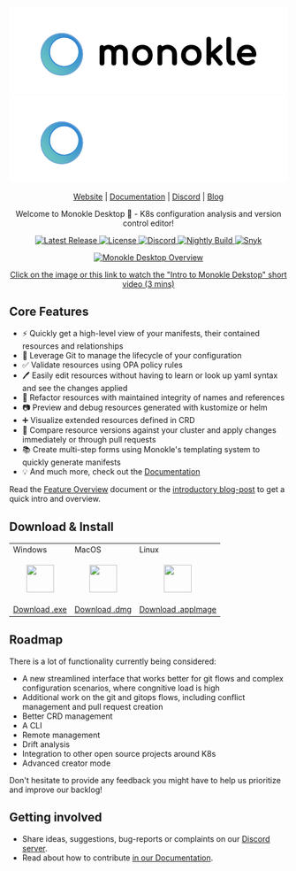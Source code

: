 <p align="center">
  <img src="src/assets/MonokleLogoLight.svg#gh-light-mode-only" alt="Monokle Logo Light"/>
  <img src="src/assets/MonokleLogoDark.svg#gh-dark-mode-only" alt="Monokle Logo Dark" />
</p>

<p align="center">
  <a href="https://monokle.io">Website</a> |
  <a href="https://kubeshop.github.io/monokle/">Documentation</a> |
  <a href="https://discord.gg/uNuhy6GDyn">Discord</a> |
  <a href="https://kubeshop.io/blog-projects/monokle">Blog</a>
</p>

<p align="center">
  Welcome to Monokle Desktop 🧐 - K8s configuration analysis and version control editor!
</p>

<p align="center">
  <a href="https://github.com/kubeshop/monokle/releases/latest">
    <img src="https://img.shields.io/github/v/release/kubeshop/monokle" alt="Latest Release" />
  </a>
  <a href="https://github.com/kubeshop/monokle/blob/main/LICENSE">
    <img src="https://img.shields.io/github/license/kubeshop/monokle" alt="License" />
  </a>
  <a href="https://discord.gg/kMJxmuYTMu">
    <img src="https://badgen.net/badge/icon/discord?icon=discord&label" alt="Discord" />
  </a>
  <a href="https://github.com/kubeshop/monokle/tags">
    <img src="https://img.shields.io/github/workflow/status/kubeshop/monokle/monokle-build-nightly?label=nightly-build" alt="Nightly Build" />
  </a>
  <a href="https://snyk.io/test/github/kubeshop/monokle">
    <img src="https://snyk.io/test/github/kubeshop/monokle/badge.svg" alt="Snyk" />
  </a>
</p>

<p align="center">
  <a href="https://www.youtube.com/watch?v=wkFWg_S8eUA">
    <img src="docs/img/monokle-intro-thumbnail.png" alt="Monokle Desktop Overview" />
    <p align="center">Click on the image or this link to watch the "Intro to Monokle Dekstop" short video (3 mins)</p>
  </a>
</p>

## Core Features

- ⚡ Quickly get a high-level view of your manifests, their contained resources and relationships
- 📇 Leverage Git to manage the lifecycle of your configuration
- ✅ Validate resources using OPA policy rules
- 🖊️ Easily edit resources without having to learn or look up yaml syntax and see the changes applied
- 🔨 Refactor resources with maintained integrity of names and references
- 📷 Preview and debug resources generated with kustomize or helm
- ➕ Visualize extended resources defined in CRD
- 🤝 Compare resource versions against your cluster and apply changes immediately or through pull requests
- 📚 Create multi-step forms using Monokle's templating system to quickly generate manifests
- 💡 And much more, check out the [Documentation](https://kubeshop.github.io/monokle/)

Read the [Feature Overview](https://kubeshop.github.io/monokle/features/) document or the [introductory blog-post](https://medium.com/kubeshop-i/hello-monokle-83ecb42f5d96) to get a quick intro and overview.

## Download & Install

<table>
  <tr>
    <td>Windows</td>
    <td>MacOS</td>
    <td>Linux</td>
  </tr>
  <tr>
    <td>
      <p align="center">
        <img src="docs/img/windows.svg" height="50" width="50" /></p>
      </p>
    </td>
    <td>
      <p align="center">
        <img src="docs/img/macos.svg" height="50" width="50" />
      </p>
    </td>
    <td>
      <p align="center">
        <img src="docs/img/linux.svg" height="50" width="50" />
      </p>
    </td>
  </tr>
  <tr>
    <td>
      <a href="https://github.com/kubeshop/monokle/releases/download/downloads/Monokle-win-x64.exe">Download .exe</a>
    </td>
    <td>
      <a href="https://github.com/kubeshop/monokle/releases/download/downloads/Monokle-mac-universal.dmg">Download .dmg</a>
    </td>
    <td>
      <a href="https://github.com/kubeshop/monokle/releases/download/downloads/Monokle-linux-x86_64.AppImage">Download .appImage</a>
    </td>
  </tr>
</table>

## Roadmap

There is a lot of functionality currently being considered:

- A new streamlined interface that works better for git flows and complex configuration scenarios, where congnitive load is high
- Additional work on the git and gitops flows, including conflict management and pull request creation
- Better CRD management
- A CLI
- Remote management
- Drift analysis
- Integration to other open source projects around K8s
- Advanced creator mode

Don't hesitate to provide any feedback you might have to help us prioritize and improve our backlog!

## Getting involved

- Share ideas, suggestions, bug-reports or complaints on our [Discord server](https://discord.gg/uNuhy6GDyn).
- Read about how to contribute [in our Documentation](https://kubeshop.github.io/monokle/contributing).
